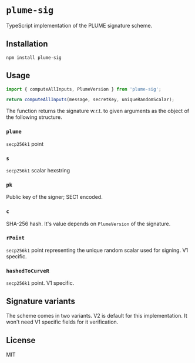 `plume-sig`
==============
TypeScript implementation of the PLUME signature scheme.

## Installation
`npm install plume-sig`

## Usage

```js
import { computeAllInputs, PlumeVersion } from 'plume-sig';

return computeAllInputs(message, secretKey, uniqueRandomScalar);
```

The function returns the signature w.r.t. to given arguments as the object of the following structure.
### `plume`
`secp256k1` point
### `s`
`secp256k1` scalar hexstring
### `pk`
Public key of the signer; SEC1 encoded.
### `c`
SHA-256 hash. It's value depends on `PlumeVersion` of the signature.
### `rPoint`
`secp256k1` point representing the unique random scalar used for signing. V1 specific.
### `hashedToCurveR`
`secp256k1` point. V1 specific.

## Signature variants
The scheme comes in two variants. V2 is default for this implementation. It won't need V1 specific fields for it verification.

## License
MIT